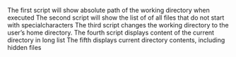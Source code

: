 The first script will show absolute path of the working directory when executed
The second script will show the list of of all files that do not start with specialcharacters
The third script changes the working directory to the user’s home directory.
The fourth script displays content of the current directory in long list
The fifth displays current directory contents, including hidden files 
